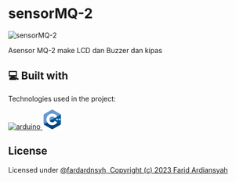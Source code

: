 # sensorMQ-2
![sensorMQ-2](https://socialify.git.ci/fardardnsyh/sensorMQ-2/image?language=1&owner=1&name=1&stargazers=1&theme=Light)
<p id="description">Asensor MQ-2 make LCD dan Buzzer dan kipas


<h2>💻 Built with</h2>
Technologies used in the project:
<p align="left"> <a href="https://www.arduino.cc/" target="blank" rel="noreferrer"> <img src="https://cdn.worldvectorlogo.com/logos/arduino-1.svg" alt="arduino" width="40" height="40"/> </a> <a 
href="https://www.w3schools.com/cpp/" target="_blank" rel="noreferrer"> <img src="https://raw.githubusercontent.com/devicons/devicon/master/icons/cplusplus/cplusplus-original.svg" alt="cplusplus" width="40" height="40"/> </a> </p>


## License
Licensed under [@fardardnsyh, Copyright (c) 2023 Farid Ardiansyah](./LICENSE)



